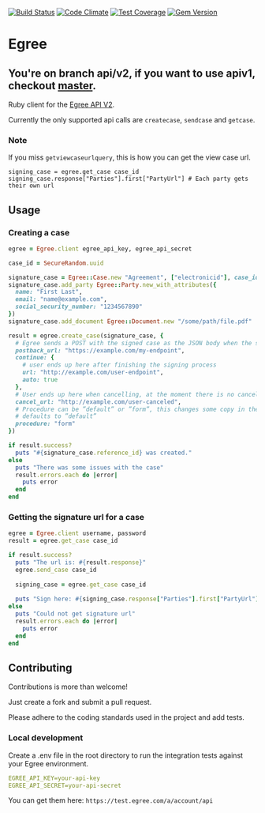[![Build Status](https://travis-ci.org/Oktavilla/egree-ruby.svg?branch=master)](https://travis-ci.org/Oktavilla/egree-ruby)
[![Code Climate](https://codeclimate.com/github/Oktavilla/egree-ruby/badges/gpa.svg)](https://codeclimate.com/github/Oktavilla/egree-ruby)
[![Test Coverage](https://codeclimate.com/github/Oktavilla/egree-ruby/badges/coverage.svg)](https://codeclimate.com/github/Oktavilla/egree-ruby)
[![Gem Version](https://badge.fury.io/rb/egree.svg)](http://badge.fury.io/rb/egree)

# Egree

## You're on branch api/v2, if you want to use apiv1, checkout [master](https://github.com/kollegorna/egree-ruby/tree/master).

Ruby client for the [Egree API V2](https://app.egree.com/apiv2).

Currently the only supported api calls are `createcase`, `sendcase` and `getcase`.

### Note
If you miss `getviewcaseurlquery`, this is how you can get the view case url.

```
signing_case = egree.get_case case_id
signing_case.response["Parties"].first["PartyUrl"] # Each party gets their own url

```

## Usage

### Creating a case

```ruby
egree = Egree.client egree_api_key, egree_api_secret

case_id = SecureRandom.uuid

signature_case = Egree::Case.new "Agreement", ["electronicid"], case_id: case_id
signature_case.add_party Egree::Party.new_with_attributes({
  name: "First Last",
  email: "name@example.com",
  social_security_number: "1234567890"
})
signature_case.add_document Egree::Document.new "/some/path/file.pdf"

result = egree.create_case(signature_case, {
  # Egree sends a POST with the signed case as the JSON body when the signing process is finished.
  postback_url: "https://example.com/my-endpoint",
  continue: {
    # user ends up here after finishing the signing process
    url: "http://example.com/user-endpoint",
    auto: true
  },
  # User ends up here when cancelling, at the moment there is no cancel callback
  cancel_url: "http://example.com/user-canceled",
  # Procedure can be ”default” or ”form”, this changes some copy in the Egree interface.
  # defaults to ”default”
  procedure: "form"
})

if result.success?
  puts "#{signature_case.reference_id} was created."
else 
  puts "There was some issues with the case"
  result.errors.each do |error|
    puts error
  end
end
```

### Getting the signature url for a case

```ruby
egree = Egree.client username, password
result = egree.get_case case_id

if result.success?
  puts "The url is: #{result.response}"
  egree.send_case case_id
  
  signing_case = egree.get_case case_id
  
  puts "Sign here: #{signing_case.response["Parties"].first["PartyUrl"]}"
else
  puts "Could not get signature url"
  result.errors.each do |error|
    puts error
  end
end
```
  


## Contributing

Contributions is more than welcome!

Just create a fork and submit a pull request.

Please adhere to the coding standards used in the project and add tests.

### Local development

Create a .env file in the root directory to run the integration tests against your Egree environment.

```yaml
EGREE_API_KEY=your-api-key
EGREE_API_SECRET=your-api-secret
```

You can get them here: ```https://test.egree.com/a/account/api```


